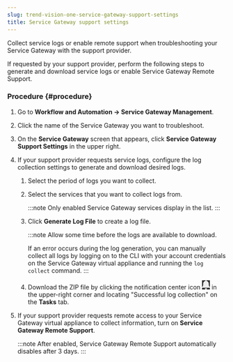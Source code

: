 ```yaml
---
slug: trend-vision-one-service-gateway-support-settings
title: Service Gateway support settings
---
```


Collect service logs or enable remote support when troubleshooting your Service Gateway with the support provider.

If requested by your support provider, perform the following steps to generate and download service logs or enable Service Gateway Remote Support.

### Procedure {#procedure}

1.  Go to **Workflow and Automation → Service Gateway Management**.

2.  Click the name of the Service Gateway you want to troubleshoot.

3.  On the **Service Gateway** screen that appears, click **Service Gateway Support Settings** in the upper right.

4.  If your support provider requests service logs, configure the log collection settings to generate and download desired logs.

    1.  Select the period of logs you want to collect.

    2.  Select the services that you want to collect logs from.

        :::note
        Only enabled Service Gateway services display in the list.
        :::

    3.  Click **Generate Log File** to create a log file.

        :::note
        Allow some time before the logs are available to download.

        If an error occurs during the log generation, you can manually collect all logs by logging on to the CLI with your account credentials on the Service Gateway virtual appliance and running the `log collect` command.
        :::

    4.  Download the ZIP file by clicking the notification center icon ![](/images/notification_center=a1ddbf57-dc0d-4035-8ad1-5947cb3d9af1.webp) in the upper-right corner and locating "Successful log collection" on the **Tasks** tab.

5.  If your support provider requests remote access to your Service Gateway virtual appliance to collect information, turn on **Service Gateway Remote Support**.

    :::note
    After enabled, Service Gateway Remote Support automatically disables after 3 days.
    :::
